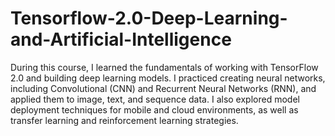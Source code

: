 # Tensorflow-2.0-Deep-Learning-and-Artificial-Intelligence
During this course, I learned the fundamentals of working with TensorFlow 2.0 and building deep learning models. I practiced creating neural networks, including Convolutional (CNN) and Recurrent Neural Networks (RNN), and applied them to image, text, and sequence data. I also explored model deployment techniques for mobile and cloud environments, as well as transfer learning and reinforcement learning strategies.
